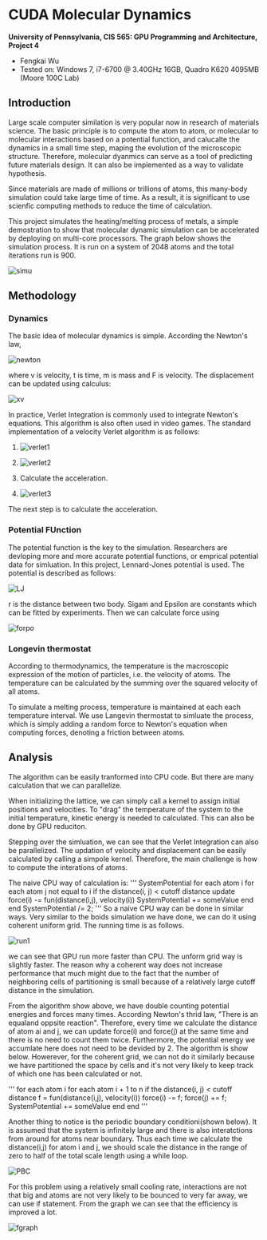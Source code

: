 CUDA Molecular Dynamics
================

**University of Pennsylvania, CIS 565: GPU Programming and Architecture, Project 4**

*  Fengkai Wu
*  Tested on: Windows 7, i7-6700 @ 3.40GHz 16GB, Quadro K620 4095MB (Moore 100C Lab)

## Introduction
Large scale computer similation is very popular now in research of materials science. The basic principle is to compute the atom to atom, or molecular to molecular interactions based on a potential function, and calucalte the dynamics in a small time step, maping the evolution of the microscopic structure. Therefore, molecular dyanmics can serve as a tool of predicting future materials design. It can also be implemented as a way to validate hypothesis.

Since materials are made of millions or trillions of atoms, this many-body simulation could take large time of time. As a result, it is significant to use scienfic computing methods to reduce the time of calculation.

This project simulates the heating/melting process of metals, a simple demostration to show that molecular dynamic simulation can be accelerated by deploying on multi-core processors. The graph below shows the simulation process. It is run on a system of 2048 atoms and the total iterations run is 900.

![simu](https://github.com/wufk/Project4-Molecular-Dynamics/blob/master/images/simulation.PNG)

## Methodology

### Dynamics
The basic idea of molecular dynamics is simple. According the Newton's law, 

![newton](https://github.com/wufk/Project4-Molecular-Dynamics/blob/master/images/CodeCogsEqn.png)

where v is velocity, t is time, m is mass and F is velocity. The displacement can be updated using calculus:

![xv](https://github.com/wufk/Project4-Molecular-Dynamics/blob/master/images/xv.png)

In practice, Verlet Integration is commonly used to integrate Newton's equations. This algorithm is also often used in video games. The standard implementation of a velocity Verlet algorithm is as follows:

1. ![verlet1](https://github.com/wufk/Project4-Molecular-Dynamics/blob/master/images/verlet1.png)

2. ![verlet2](https://github.com/wufk/Project4-Molecular-Dynamics/blob/master/images/verlet2.png)

3. Calculate the acceleration.

4. ![verlet3](https://github.com/wufk/Project4-Molecular-Dynamics/blob/master/images/verlet3.png)

The next step is to calculate the acceleration.

### Potential FUnction

The potential function is the key to the simulation. Researchers are devloping  more and more accurate potential functions, or emprical potential data for simluation. In this project, Lennard-Jones potential is used. The potential is described as follows:

![LJ](https://github.com/wufk/Project4-Molecular-Dynamics/blob/master/images/LJ.png)

r is the distance between two body. Sigam and Epsilon are constants which can be fitted by experiments. Then we can calculate force using

![forpo](https://github.com/wufk/Project4-Molecular-Dynamics/blob/master/images/forpo.png)

### Longevin thermostat

According to thermodynamics, the temperature is the macroscopic expression of the motion of particles, i.e. the velocity of atoms. The temperature can be calculated by the summing over the squared velocity of all atoms. 

To simulate a melting process, temperature is maintained at each each temperature interval. We use Langevin thermostat to simluate the process, which is simply adding a random force to Newton's equation when computing forces, denoting a friction between atoms.

## Analysis

The algorithm can be easily tranformed into CPU code. But there are many calculation that we can parallelize. 

When initializing the lattice, we can simply call a kernel to assign initial positions and velocities. To "drag" the temperature of the system to the initial temperature, kinetic energy is needed to calculated. This can also be done by GPU reduciton. 

Stepping over the simluation, we can see that the Verlet Integration can also be parallelized. The updation of velocity and displacement can be easily calculated by calling a simpole kernel. Therefore, the main challenge is how to compute the interations of atoms.

The naive CPU way of calculation is:
'''
    SystemPotential
    for each atom i
        for each atom j not equal to i
	    if the distance(i, j) < cutoff distance
	        update force(i) -= fun(distance(i,j), velocity(i))
		SystemPotential += someValue
	end
    end
    SystemPotential /= 2;
'''
So a naive CPU way can be done in similar ways. Very similar to the boids simulation we have done, we can do it using coherent uniform grid. The running time is as follows.

![run1](https://github.com/wufk/Project4-Molecular-Dynamics/blob/master/images/run1.PNG)

we can see that GPU run more faster than CPU. The unform grid way is slightly faster. The reason why a coherent way does not increase performance that much might due to the fact that the number of neighboring cells of partitioning is small because of a relatively large cutoff distance in the simulation.

From the algorithm show above, we have double counting potential energies and forces many times. According Newton's thrid law, "There is an equaland oppsite reaction". Therefore, every time we calculate the distance of atom ai and j, we can update force(i) and force(j) at the same time and there is no need to count them twice. Furthermore, the potential energy we accumlate here does not need to be devided by 2. The algorithm is show below. Howerever, for the coherent grid, we can not do it similarly because we have partitioned the space by cells and it's not very likely to keep track of which one has been calculated or not.

'''
    for each atom i
        for each atom i + 1 to n
	    if the distance(i, j) < cutoff distance
		f = fun(distance(i,j), velocity(i))
	        force(i) -= f;
		force(j) += f;
		SystemPotential += someValue
	end
    end
'''

Another thing to notice is the periodic boundary conditioni(shown below). It is assumed that the system is infinitely large and there is also interatctions from around for atoms near boundary. Thus each time we calculate the distance(i,j) for atom i and j, we should scale the distance in the range of zero to half of the total scale length using a while loop. 

![PBC](https://github.com/wufk/Project4-Molecular-Dynamics/blob/master/images/PBC.png)

For this problem using a relatively small cooling rate, interactions are not that big and atoms are not very likely to be bounced to very far away, we can use if statement. From the graph we can see that the efficiency is improved a lot.

![fgraph](https://github.com/wufk/Project4-Molecular-Dynamics/blob/master/images/fgraph.PNG)
